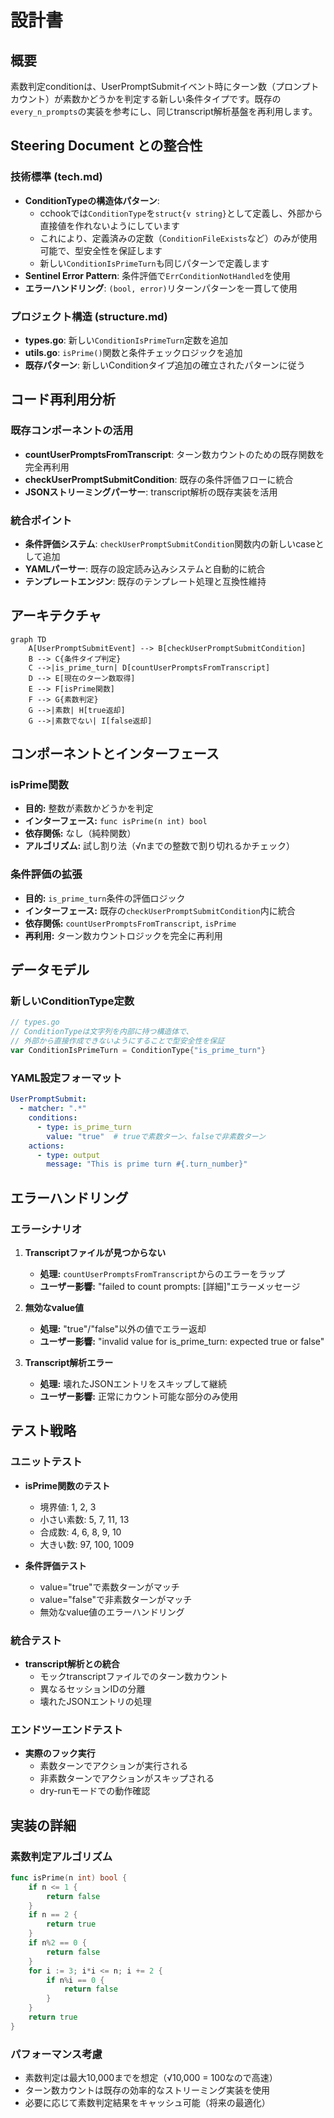 # 設計書

## 概要

素数判定conditionは、UserPromptSubmitイベント時にターン数（プロンプトカウント）が素数かどうかを判定する新しい条件タイプです。既存の`every_n_prompts`の実装を参考にし、同じtranscript解析基盤を再利用します。

## Steering Document との整合性

### 技術標準 (tech.md)
- **ConditionTypeの構造体パターン**: 
  - cchookでは`ConditionType`を`struct{v string}`として定義し、外部から直接値を作れないようにしています
  - これにより、定義済みの定数（`ConditionFileExists`など）のみが使用可能で、型安全性を保証します
  - 新しい`ConditionIsPrimeTurn`も同じパターンで定義します
- **Sentinel Error Pattern**: 条件評価で`ErrConditionNotHandled`を使用
- **エラーハンドリング**: `(bool, error)`リターンパターンを一貫して使用

### プロジェクト構造 (structure.md)
- **types.go**: 新しい`ConditionIsPrimeTurn`定数を追加
- **utils.go**: `isPrime()`関数と条件チェックロジックを追加
- **既存パターン**: 新しいConditionタイプ追加の確立されたパターンに従う

## コード再利用分析

### 既存コンポーネントの活用
- **countUserPromptsFromTranscript**: ターン数カウントのための既存関数を完全再利用
- **checkUserPromptSubmitCondition**: 既存の条件評価フローに統合
- **JSONストリーミングパーサー**: transcript解析の既存実装を活用

### 統合ポイント
- **条件評価システム**: `checkUserPromptSubmitCondition`関数内の新しいcaseとして追加
- **YAMLパーサー**: 既存の設定読み込みシステムと自動的に統合
- **テンプレートエンジン**: 既存のテンプレート処理と互換性維持

## アーキテクチャ

```mermaid
graph TD
    A[UserPromptSubmitEvent] --> B[checkUserPromptSubmitCondition]
    B --> C{条件タイプ判定}
    C -->|is_prime_turn| D[countUserPromptsFromTranscript]
    D --> E[現在のターン数取得]
    E --> F[isPrime関数]
    F --> G{素数判定}
    G -->|素数| H[true返却]
    G -->|素数でない| I[false返却]
```

## コンポーネントとインターフェース

### isPrime関数
- **目的:** 整数が素数かどうかを判定
- **インターフェース:** `func isPrime(n int) bool`
- **依存関係:** なし（純粋関数）
- **アルゴリズム:** 試し割り法（√nまでの整数で割り切れるかチェック）

### 条件評価の拡張
- **目的:** `is_prime_turn`条件の評価ロジック
- **インターフェース:** 既存の`checkUserPromptSubmitCondition`内に統合
- **依存関係:** `countUserPromptsFromTranscript`, `isPrime`
- **再利用:** ターン数カウントロジックを完全に再利用

## データモデル

### 新しいConditionType定数
```go
// types.go
// ConditionTypeは文字列を内部に持つ構造体で、
// 外部から直接作成できないようにすることで型安全性を保証
var ConditionIsPrimeTurn = ConditionType{"is_prime_turn"}
```

### YAML設定フォーマット
```yaml
UserPromptSubmit:
  - matcher: ".*"
    conditions:
      - type: is_prime_turn
        value: "true"  # trueで素数ターン、falseで非素数ターン
    actions:
      - type: output
        message: "This is prime turn #{.turn_number}"
```

## エラーハンドリング

### エラーシナリオ
1. **Transcriptファイルが見つからない**
   - **処理:** `countUserPromptsFromTranscript`からのエラーをラップ
   - **ユーザー影響:** "failed to count prompts: [詳細]"エラーメッセージ

2. **無効なvalue値**
   - **処理:** "true"/"false"以外の値でエラー返却
   - **ユーザー影響:** "invalid value for is_prime_turn: expected true or false"

3. **Transcript解析エラー**
   - **処理:** 壊れたJSONエントリをスキップして継続
   - **ユーザー影響:** 正常にカウント可能な部分のみ使用

## テスト戦略

### ユニットテスト
- **isPrime関数のテスト**
  - 境界値: 1, 2, 3
  - 小さい素数: 5, 7, 11, 13
  - 合成数: 4, 6, 8, 9, 10
  - 大きい数: 97, 100, 1009

- **条件評価テスト**
  - value="true"で素数ターンがマッチ
  - value="false"で非素数ターンがマッチ
  - 無効なvalue値のエラーハンドリング

### 統合テスト
- **transcript解析との統合**
  - モックtranscriptファイルでのターン数カウント
  - 異なるセッションIDの分離
  - 壊れたJSONエントリの処理

### エンドツーエンドテスト
- **実際のフック実行**
  - 素数ターンでアクションが実行される
  - 非素数ターンでアクションがスキップされる
  - dry-runモードでの動作確認

## 実装の詳細

### 素数判定アルゴリズム
```go
func isPrime(n int) bool {
    if n <= 1 {
        return false
    }
    if n == 2 {
        return true
    }
    if n%2 == 0 {
        return false
    }
    for i := 3; i*i <= n; i += 2 {
        if n%i == 0 {
            return false
        }
    }
    return true
}
```

### パフォーマンス考慮
- 素数判定は最大10,000までを想定（√10,000 = 100なので高速）
- ターン数カウントは既存の効率的なストリーミング実装を使用
- 必要に応じて素数判定結果をキャッシュ可能（将来の最適化）